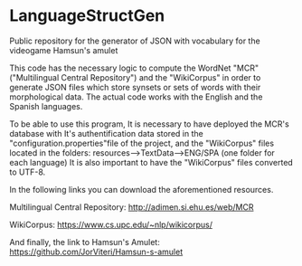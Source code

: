 # LanguageStructGen
Public repository for the generator of JSON with vocabulary for the videogame Hamsun's amulet

This code has the necessary logic to compute the WordNet "MCR" ("Multilingual Central Repository") and the "WikiCorpus" in order to generate
JSON files which store synsets or sets of words with their morphological data. The actual code works with the English and the Spanish
languages.

To be able to use this program, It is necessary to have deployed the MCR's database with It's authentification data stored in 
the "configuration.properties"file of the project, and the "WikiCorpus" files located in the folders:
resources-->TextData-->ENG/SPA (one folder for each language)
It is also important to have the "WikiCorpus" files converted to UTF-8.

In the following links you can download the aforementioned resources.

Multilingual Central Repository: http://adimen.si.ehu.es/web/MCR

WikiCorpus: https://www.cs.upc.edu/~nlp/wikicorpus/

And finally, the link to Hamsun's Amulet:
https://github.com/JorViteri/Hamsun-s-amulet

